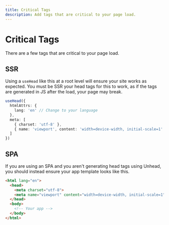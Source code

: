 ```yaml
---
title: Critical Tags
description: Add tags that are critical to your page load.
---
```


# Critical Tags

There are a few tags that are critical to your page load.

## SSR

Using a `useHead` like this at a root level will ensure your site works as expected. You must be SSR your head tags 
for this to work, as if the tags are generated in JS after the load, your page may break.

```ts
useHead({
  htmlAttrs: {
    lang: 'en' // Change to your language
  },
  meta: [
    { charset: 'utf-8' },
    { name: 'viewport', content: 'width=device-width, initial-scale=1' }
  ]
})
```

## SPA

If you are using an SPA and you aren't generating head tags using Unhead, you should instead ensure your app template
looks like this.

```html
<html lang="en">
  <head>
    <meta charset="utf-8">
    <meta name="viewport" content="width=device-width, initial-scale=1">
  </head>
  <body>
    <!-- Your app -->
  </body>
</html>
```
